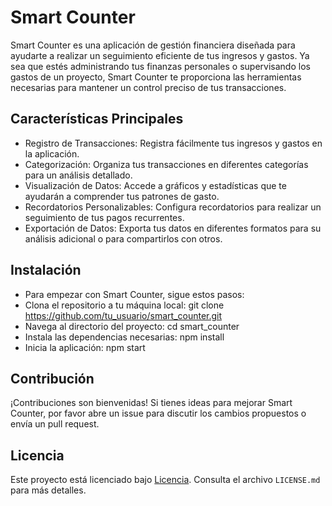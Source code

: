 # Smart Counter

Smart Counter es una aplicación de gestión financiera diseñada para ayudarte a realizar un seguimiento eficiente de tus ingresos y gastos. Ya sea que estés administrando tus finanzas personales o supervisando los gastos de un proyecto, Smart Counter te proporciona las herramientas necesarias para mantener un control preciso de tus transacciones.

## Características Principales
-  Registro de Transacciones: Registra fácilmente tus ingresos y gastos en la aplicación.
-  Categorización: Organiza tus transacciones en diferentes categorías para un análisis detallado.
-  Visualización de Datos: Accede a gráficos y estadísticas que te ayudarán a comprender tus patrones de gasto.
-  Recordatorios Personalizables: Configura recordatorios para realizar un seguimiento de tus pagos recurrentes.
-  Exportación de Datos: Exporta tus datos en diferentes formatos para su análisis adicional o para compartirlos con otros.
  
## Instalación
-  Para empezar con Smart Counter, sigue estos pasos:
  -  Clona el repositorio a tu máquina local:
      git clone https://github.com/tu_usuario/smart_counter.git
  -  Navega al directorio del proyecto:
      cd smart_counter
  -  Instala las dependencias necesarias:
      npm install
  -  Inicia la aplicación:
      npm start

## Contribución
¡Contribuciones son bienvenidas! Si tienes ideas para mejorar Smart Counter, por favor abre un issue para discutir los cambios propuestos o envía un pull request.

## Licencia
Este proyecto está licenciado bajo [Licencia](LICENSE.md). Consulta el archivo `LICENSE.md` para más detalles.
